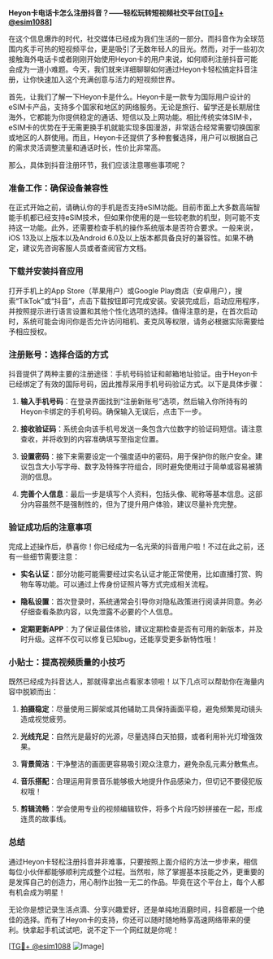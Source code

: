 **Heyon卡电话卡怎么注册抖音？——轻松玩转短视频社交平台[[TG💪+ @esim1088](https://t.me/s/esim1088)]**

在这个信息爆炸的时代，社交媒体已经成为我们生活的一部分。而抖音作为全球范围内炙手可热的短视频平台，更是吸引了无数年轻人的目光。然而，对于一些初次接触海外电话卡或者刚刚开始使用Heyon卡的用户来说，如何顺利注册抖音可能会成为一道小难题。今天，我们就来详细聊聊如何通过Heyon卡轻松搞定抖音注册，让你快速加入这个充满创意与活力的短视频世界。

首先，让我们了解一下Heyon卡是什么。Heyon卡是一款专为国际用户设计的eSIM卡产品，支持多个国家和地区的网络服务。无论是旅行、留学还是长期居住海外，它都能为你提供稳定的通话、短信以及上网功能。相比传统实体SIM卡，eSIM卡的优势在于无需更换手机就能实现多国漫游，非常适合经常需要切换国家或地区的人群使用。而且，Heyon卡还提供了多种套餐选择，用户可以根据自己的需求灵活调整流量和通话时长，性价比非常高。

那么，具体到抖音注册环节，我们应该注意哪些事项呢？

### 准备工作：确保设备兼容性

在正式开始之前，请确认你的手机是否支持eSIM功能。目前市面上大多数高端智能手机都已经支持eSIM技术，但如果你使用的是一些较老款的机型，则可能不支持这一功能。此外，还需要检查手机的操作系统版本是否符合要求。一般来说，iOS 13及以上版本以及Android 6.0及以上版本都具备良好的兼容性。如果不确定，建议先咨询客服人员或者查阅官方文档。

### 下载并安装抖音应用

打开手机上的App Store（苹果用户）或Google Play商店（安卓用户），搜索“TikTok”或“抖音”，点击下载按钮即可完成安装。安装完成后，启动应用程序，并按照提示进行语言设置和其他个性化选项的选择。值得注意的是，在首次启动时，系统可能会询问你是否允许访问相机、麦克风等权限，请务必根据实际需要给予相应授权。

### 注册账号：选择合适的方式

抖音提供了两种主要的注册途径：手机号码验证和邮箱地址验证。由于Heyon卡已经绑定了有效的国际号码，因此推荐采用手机号码验证方式。以下是具体步骤：

1. **输入手机号码**：在登录界面找到“注册新账号”选项，然后输入你所持有的Heyon卡绑定的手机号码。确保输入无误后，点击下一步。
   
2. **接收验证码**：系统会向该手机号发送一条包含六位数字的验证码短信。请注意查收，并将收到的内容准确填写至指定位置。

3. **设置密码**：接下来需要设定一个强度适中的密码，用于保护你的账户安全。建议包含大小写字母、数字及特殊字符组合，同时避免使用过于简单或容易被猜测的信息。

4. **完善个人信息**：最后一步是填写个人资料，包括头像、昵称等基本信息。这部分内容虽然不是强制性的，但为了提升用户体验，建议尽量补充完整。

### 验证成功后的注意事项

完成上述操作后，恭喜你！你已经成为一名光荣的抖音用户啦！不过在此之前，还有一些细节需要注意：

- **实名认证**：部分功能可能需要经过实名认证才能正常使用，比如直播打赏、购物车等功能。可以通过上传身份证照片等方式完成相关流程。
  
- **隐私设置**：首次登录时，系统通常会引导你对隐私政策进行阅读并同意。务必仔细查看条款内容，以免泄露不必要的个人信息。

- **定期更新APP**：为了保证最佳体验，建议定期检查是否有可用的新版本，并及时升级。这样不仅可以修复已知bug，还能享受更多新特性哦！

### 小贴士：提高视频质量的小技巧

既然已经成为抖音达人，那就得拿出点看家本领啦！以下几点可以帮助你在海量内容中脱颖而出：

1. **拍摄稳定**：尽量使用三脚架或其他辅助工具保持画面平稳，避免频繁晃动镜头造成视觉疲劳。
   
2. **光线充足**：自然光是最好的光源，尽量选择白天拍摄，或者利用补光灯增强效果。
   
3. **背景简洁**：干净整洁的画面更容易吸引观众注意力，避免杂乱元素分散焦点。
   
4. **音乐搭配**：合理运用背景音乐能够极大地提升作品感染力，但切记不要侵犯版权哦！

5. **剪辑流畅**：学会使用专业的视频编辑软件，将多个片段巧妙拼接在一起，形成连贯的故事线。

### 总结

通过Heyon卡轻松注册抖音并非难事，只要按照上面介绍的方法一步步来，相信每位小伙伴都能够顺利完成整个过程。当然啦，除了掌握基本技能之外，更重要的是发挥自己的创造力，用心制作出独一无二的作品。毕竟在这个平台上，每个人都有机会成为明星！

无论你是想记录生活点滴、分享兴趣爱好，还是单纯地消磨时间，抖音都是一个绝佳的选择。而有了Heyon卡的支持，你还可以随时随地畅享高速网络带来的便利。快拿起手机试试吧，说不定下一个网红就是你呢！

[[TG💪+ @esim1088](https://t.me/s/esim1088) ![Image](https://i.postimg.cc/4NQfJmqS/Snipaste-2025-05-13-00-14-12.png)]